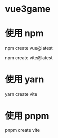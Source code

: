 # vue3game

# 使用 npm
npm create vue@latest

npm create vite@latest
# 使用 yarn
yarn create vite
# 使用 pnpm
pnpm create vite
